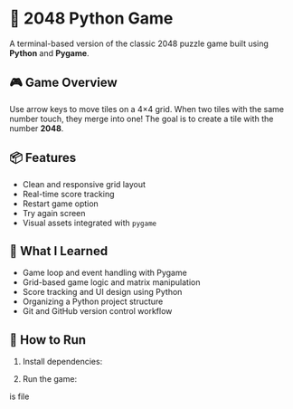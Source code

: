 # 🧩 2048 Python Game

A terminal-based version of the classic 2048 puzzle game built using **Python** and **Pygame**.

## 🎮 Game Overview

Use arrow keys to move tiles on a 4×4 grid. When two tiles with the same number touch, they merge into one! The goal is to create a tile with the number **2048**.

## 📦 Features

- Clean and responsive grid layout
- Real-time score tracking
- Restart game option
- Try again screen
- Visual assets integrated with `pygame`

## 🧠 What I Learned

- Game loop and event handling with Pygame
- Grid-based game logic and matrix manipulation
- Score tracking and UI design using Python
- Organizing a Python project structure
- Git and GitHub version control workflow

## 🚀 How to Run

1. Install dependencies:

2. Run the game:

is file
